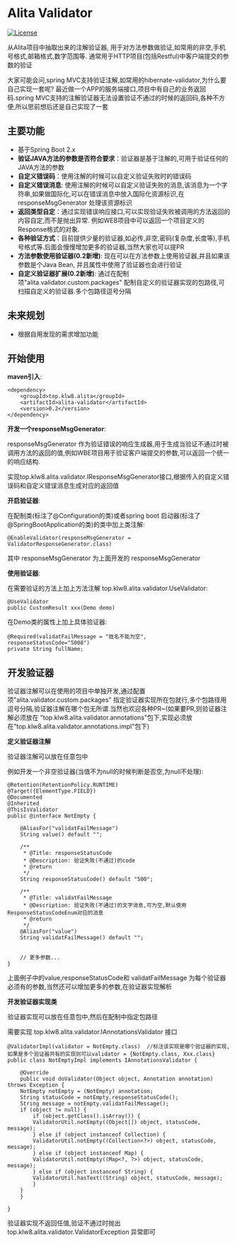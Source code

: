 # Alita Validator

[![License](https://img.shields.io/badge/license-Apache%202-4EB1BA.svg)](https://www.apache.org/licenses/LICENSE-2.0.html)

从Alita项目中抽取出来的注解验证器, 用于对方法参数做验证,如常用的非空,手机号格式,邮箱格式,数字范围等. 通常用于HTTP项目(包括Restful)中客户端提交的参数的验证

大家可能会问,spring MVC支持验证注解,如常用的hibernate-validator,为什么要自己实现一套呢?
最近做一个APP的服务端接口,项目中有自己的业务返回码.spring MVC支持的注解验证器无法设置验证不通过的时候的返回码,各种不方便,所以思前想后还是自己实现了一套

## 主要功能

* 基于Spring Boot 2.x
* **验证JAVA方法的参数是否符合要求**：验证器是基于注解的,可用于验证任何的JAVA方法的参数
* **自定义错误码**：使用注解的时候可以自定义验证失败时的错误码
* **自定义错误消息**: 使用注解的时候可以自定义验证失败的消息,该消息为一个字符串,如果做国际化,可以在错误消息中放入国际化资源标识,在responseMsgGenerator 处理该资源标识
* **返回类型自定**：通过实现错误响应接口,可以实现验证失败被调用的方法返回的内容自定,而不是抛出异常. 例如WEB项目中可以返回一个项目定义的Response格式的对象.
* **各种验证方式**：目前提供少量的验证器,如必传,非空,密码(复杂度,长度等),手机号格式等.后面会慢慢增加更多的验证器,当然大家也可以提PR
* **方法参数使用验证器(0.2新增)**: 现在可以在方法参数上使用验证器,并且如果该参数是个Java Bean, 并且属性中使用了验证器也会进行验证
* **自定义验证器扩展(0.2新增)**: 通过在配制项"alita.validator.custom.packages" 配制自定义的验证器实现的包路径,可扫描自定义的验证器.多个包路径逗号分隔

## 未来规划

* 根据自用发现的需求增加功能



## 开始使用

**maven引入**:

```
<dependency>
    <groupId>top.klw8.alita</groupId>
    <artifactId>alita-validator</artifactId>
    <version>0.2</version>
</dependency>
```

**开发一个responseMsgGenerator**:

 responseMsgGenerator 作为验证错误的响应生成器,用于生成当验证不通过时被调用方法的返回的值,例如WBE项目用于验证客户端提交的参数,可以返回一个统一的响应结构.

实现top.klw8.alita.validator.IResponseMsgGenerator接口,根据传入的自定义错误码和自定义错误消息生成对应的返回值



**开启验证器**:

在配制类(标注了@Configuration的类)或者spring boot 启动器(标注了@SpringBootApplication的类)的类中加上类注解: 

```
@EnableValidator(responseMsgGenerator = ValidatorResponseGenerator.class)
```

其中 responseMsgGenerator 为上面开发的 responseMsgGenerator

**使用验证器**:

在需要验证的方法上加上方法注解 top.klw8.alita.validator.UseValidator:

```
@UseValidator
public CustomResult xxx(Demo demo)
```

在Demo类的属性上加上具体验证器:

```
@Required(validatFailMessage = "姓名不能为空", responseStatusCode="5008")
private String fullName;
```





## 开发验证器
验证器注解可以在使用的项目中单独开发,通过配置项"alita.validator.custom.packages" 指定验证器实现所在包就行,多个包路径用逗号分隔,验证器注解在哪个包无所谓.当然也欢迎各种PR~(如果要PR,则验证器注解必须放在 "top.klw8.alita.validator.annotations"包下,实现必须放在"top.klw8.alita.validator.annotations.impl"包下)

**定义验证器注解**

验证器注解可以放在任意包中

例如开发一个非空验证器(当值不为null的时候判断是否空,为null不处理):

```
@Retention(RetentionPolicy.RUNTIME)
@Target({ElementType.FIELD})
@Documented
@Inherited
@ThisIsValidator
public @interface NotEmpty {

    @AliasFor("validatFailMessage")
    String value() default "";
    
    /**
     * @Title: responseStatusCode
     * @Description: 验证失败(不通过)的code
     * @return
     */
    String responseStatusCode() default "500";
    
    /**
     * @Title: validatFailMessage
     * @Description: 验证失败(不通过)的文字消息,可为空,默认使用ResponseStatusCodeEnum对应的消息
     * @return
     */
    @AliasFor("value")
    String validatFailMessage() default "";
    
    
    // 更多参数...
}
```

上面例子中的value,responseStatusCode和 validatFailMessage 为每个验证器必须有的参数,当然还可以增加更多的参数,在验证器实现解析

 **开发验证器实现类**

验证器实现可以放在任意包中,然后在配制中指定包路径

需要实现  top.klw8.alita.validator.IAnnotationsValidator 接口

```
@ValidatorImpl(validator = NotEmpty.class)  //标注该实现是哪个验证器的实现,如果是多个验证器共有的实现则可以validator = {NotEmpty.class, Xxx.class}
public class NotEmptyImpl implements IAnnotationsValidator {

    @Override
    public void doValidator(Object object, Annotation annotation) throws Exception {
	NotEmpty notEmpty = (NotEmpty) annotation;
	String statusCode = notEmpty.responseStatusCode();
	String message = notEmpty.validatFailMessage();
	if (object != null) {
	    if (object.getClass().isArray()) {
		ValidatorUtil.notEmpty((Object[]) object, statusCode, message);
	    } else if (object instanceof Collection) {
		ValidatorUtil.notEmpty((Collection<?>) object, statusCode, message);
	    } else if (object instanceof Map) {
		ValidatorUtil.notEmpty((Map<?, ?>) object, statusCode, message);
	    } else if (object instanceof String) {
		ValidatorUtil.hasText((String) object, statusCode, message);
	    }
	}
    }

}
```

验证器实现不返回任值,验证不通过时抛出 top.klw8.alita.validator.ValidatorException 异常即可 


